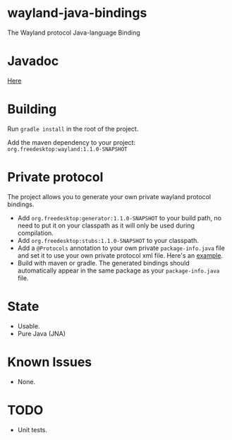 wayland-java-bindings
=====================

The Wayland protocol Java-language Binding

Javadoc
=======
[Here](http://zubnix.github.io/wayland-java-bindings/)

Building
========
Run `gradle install` in the root of the project.

Add the maven dependency to your project: `org.freedesktop:wayland:1.1.0-SNAPSHOT`

Private protocol
================
The project allows you to generate your own private wayland protocol bindings.
 - Add `org.freedesktop:generator:1.1.0-SNAPSHOT` to your build path, no need to put it on your classpath as it will only be used during compilation.
 - Add `org.freedesktop:stubs:1.1.0-SNAPSHOT` to your classpath.
 - Add a `@Protocols` annotation to your own private `package-info.java` file and set it to use your own private protocol xml file. Here's an [example](wayland/src/main/java/org/freedesktop/wayland/package-info.java).
 - Build with maven or gradle. The generated bindings should automatically appear in the same package as your `package-info.java` file.

State
=====
 - Usable.
 - Pure Java (JNA)

Known Issues
============
 - None.

TODO
====
 - Unit tests.

